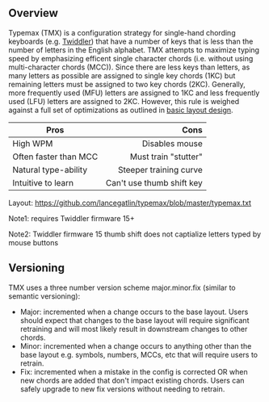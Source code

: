 ## Overview

Typemax (TMX) is a configuration strategy for single-hand chording keyboards (e.g. [Twiddler](http://twiddler.tekgear.com/)) that have
a number of keys that is less than the number of letters in the English alphabet. TMX attempts to maximize typing speed by emphasizing efficent single character chords (i.e. without using multi-character chords (MCC)). Since there are less keys than
letters, as many letters as possible are assigned to single key chords (1KC) but remaining letters must be assigned to two key
chords (2KC). Generally, more frequently used (MFU) letters are assigned to 1KC and less frequently used (LFU) letters are
assigned to 2KC. However, this rule is weighed against a full set of optimizations as outlined in [basic layout design](https://github.com/lancegatlin/typemax/blob/master/basic_layout_design.md).

| Pros                   | Cons                      |
| ---------------------- | -------------------------:|
| High WPM               | Disables mouse            |
| Often faster than MCC  | Must train "stutter"      |
| Natural type-ability   | Steeper training curve    |
| Intuitive to learn     | Can't use thumb shift key |

Layout: https://github.com/lancegatlin/typemax/blob/master/typemax.txt

Note1: requires Twiddler firmware 15+

Note2: Twiddler firmware 15 thumb shift does not captialize letters typed by mouse buttons 

## Versioning

TMX uses a three number version scheme major.minor.fix (similar to semantic versioning):
* Major: incremented when a change occurs to the base layout. Users should expect that changes to the base layout will require significant retraining and will most likely result in downstream changes to other chords.
* Minor: incremented when a change occurs to anything other than the base layout e.g. symbols, numbers, MCCs, etc that will require users to retrain.
* Fix: incremented when a mistake in the config is corrected OR when new chords are added that don't impact existing chords. Users can safely upgrade to new fix versions without needing to retrain.
